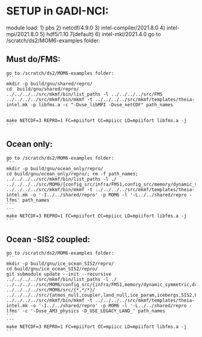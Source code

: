 # SETUP in GADI-NCI:
  module load: 1) pbs   2) netcdf/4.9.0   3) intel-compiler/2021.8.0   4) intel-mpi/2021.8.0   5) hdf5/1.10.7(default)   6) intel-mkl/2021.4.0
  go to /scratch/ds2/MOM6-examples folder:
  
  ## Must do/FMS:
    go to /scratch/ds2/MOM6-examples folder:
    ```
    mkdir -p build/gnu/shared/repro/
    cd  build/gnu/shared/repro/ 
    ../../../../src/mkmf/bin/list_paths -l ../../../../src/FMS
    ../../../../src/mkmf/bin/mkmf -t ../../../../src/mkmf/templates/theia-intel.mk -p libfms.a -c "-Duse_libMPI -Duse_netCDF" path_names

  
    make NETCDF=3 REPRO=1 FC=mpiifort CC=mpiicc LD=mpiifort libfms.a -j
    ```
    
  ## Ocean only:
    go to /scratch/ds2/MOM6-examples folder:
    ```
    mkdir -p build/gnu/ocean_only/repro/
    cd build/gnu/ocean_only/repro/; rm -f path_names;
    ../../../../src/mkmf/bin/list_paths -l ./ ../../../../src/MOM6/{config_src/infra/FMS1,config_src/memory/dynamic_symmetric,config_src/drivers/solo_driver,config_src/external,src/{*,*/*}}/
    ../../../../src/mkmf/bin/mkmf -t ../../../../src/mkmf/templates/theia-intel.mk -o '-I../../shared/repro' -p MOM6 -l '-L../../shared/repro -lfms' path_names
    ```
    ```
    make NETCDF=3 REPRO=1 FC=mpiifort CC=mpiicc LD=mpiifort libfms.a -j
    ```
    
  ## Ocean -SIS2 coupled:
    go to /scratch/ds2/MOM6-examples folder:
    ```
    mkdir -p build/gnu/ice_ocean_SIS2/repro/
    cd build/gnu/ice_ocean_SIS2/repro/
    git submodule update --init --recursive
    ../../../../src/mkmf/bin/list_paths -l ./ ../../../../src/MOM6/config_src/{infra/FMS1,memory/dynamic_symmetric,drivers/FMS_cap,external} ../../../../src/MOM6/src/{*,*/*}/ ../../../../src/{atmos_null,coupler,land_null,ice_param,icebergs,SIS2,FMS/coupler,FMS/include}/
    ../../../../src/mkmf/bin/mkmf -t ../../../../src/mkmf/templates/theia-intel.mk -o '-I../../shared/repro' -p MOM6 -l '-L../../shared/repro -lfms' -c '-Duse_AM3_physics -D_USE_LEGACY_LAND_' path_names
    ```
    ```
    make NETCDF=3 REPRO=1 FC=mpiifort CC=mpiicc LD=mpiifort libfms.a -j
    ```
